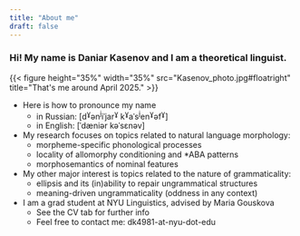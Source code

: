 ```yaml
---
title: "About me"
draft: false
---
```


### Hi! My name is Daniar Kasenov and I am a theoretical linguist. 
{{< figure height="35%" width="35%" src="Kasenov_photo.jpg#floatright" title="That's me around April 2025." >}}
  + Here is how to pronounce my name 
    + in Russian: [d<sup>ɣ</sup>ən<sup>j</sup>iˈjar<sup>ɣ</sup> k<sup>ɣ</sup>aˈs<sup>j</sup>en<sup>ɣ</sup>əf<sup>ɣ</sup>]
    + in English: [ˈdæniər kəˈsɛnəv]
  + My research focuses on topics related to natural language morphology:
    + morpheme-specific phonological processes
    + locality of allomorphy conditioning and *ABA patterns
    + morphosemantics of nominal features
  + My other major interest is topics related to the nature of grammaticality:
    + ellipsis and its (in)ability to repair ungrammatical structures
    + meaning-driven ungrammaticality (oddness in any context)
  + I am a grad student at NYU Linguistics, advised by Maria Gouskova
    + See the CV tab for further info
    + Feel free to contact me: dk4981-at-nyu-dot-edu

